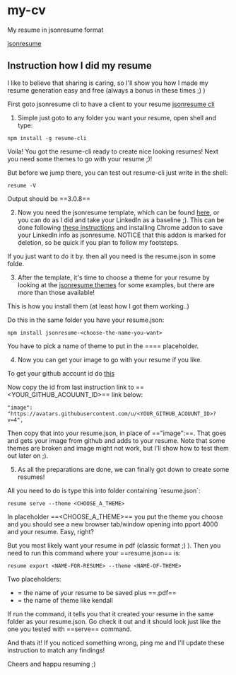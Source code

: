 # my-cv
My resume in jsonresume format

[jsonresume](https://jsonresume.org)

## Instruction how I did my resume
I like to believe that sharing is caring, so I'll show you how I made my resume generation easy and free (always a bonus in these times ;) )

First goto jsonresume cli to have a client to your resume [jsonresume cli](https://github.com/jsonresume/resume-cli)

1. Simple just goto to any folder you want your resume, open shell and type:
```
npm install -g resume-cli
```

Voila! You got the resume-cli ready to create nice looking resumes! Next you need some themes to go with your resume ;)!

But before we jump there, you can test out resume-cli just write in the shell:
```
resume -V
```
Output should be ==3.0.8==

2. Now you need the jsonresume template, which can be found [here](https://jsonresume.org/schema), or you can do as I did and take your LinkedIn as a baseline ;). This can be done following [these instructions](https://jsonresume.org/getting-started) and installing Chrome addon to save your LinkedIn info as jsonresume. NOTICE that this addon is marked for deletion, so be quick if you plan to follow my footsteps.

If you just want to do it by. then all you need is the resume.json in some folde.

3. After the template, it's time to choose a theme for your resume by looking at the [jsonresume themes](https://jsonresume.org/themes) for some examples, but there are more than those available! 

This is how you install them (at least how I got them working..)

Do this in the same folder you have your resume.json:
```
npm install jsonresume-<choose-the-name-you-want>
```

You have to pick a name of theme to put in the ==<choose-the-name-you-want>== placeholder.

4. Now you can get your image to go with your resume if you like.

To get your github account id do [this](https://www.storylane.io/tutorials/how-to-find-github-id)

Now copy the id from last instruction link to ==<YOUR_GITHUB_ACOUUNT_ID>== link below:
```
"image": "https://avatars.githubusercontent.com/u/<YOUR_GITHUB_ACOUUNT_ID>?v=4",
```

Then copy that into your resume.json, in place of =="image":==. That goes and gets your image from github and adds to your resume. Note that some themes are broken and image might not work, but I'll show how to test them out later on ;).

5. As all the preparations are done, we can finally got down to create some resumes!

All you need to do is type this into folder containing ´resume.json´:
```
resume serve --theme <CHOOSE_A_THEME>
```

In placeholder ==<CHOOSE_A_THEME>== you put the theme you choose and you should see a new browser tab/window opening into pport 4000 and your resume. Easy, right?

But you most likely want your resume in pdf (classic format ;) ). Then you need to run this command where your ==resume.json== is:
```
resume export <NAME-FOR-RESUME> --theme <NAME-OF-THEME>
```

Two placeholders:
* <NAME-FOR-RESUME> = the name of your resume to be saved plus ==.pdf==
* <NAME-OF-THEME> = the name of theme like kendall

If run the command, it tells you that it created your resume in the same folder as your resume.json. Go check it out and it should look just like the one you tested with ==serve== command. 

And thats it! If you noticed something wrong, ping me and I'll update these instruction to match any findings!

Cheers and happu resuming ;)



